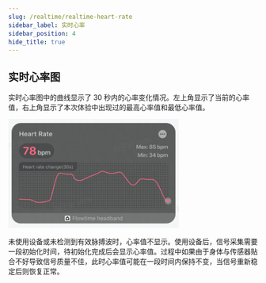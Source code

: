 ```yaml
---
slug: /realtime/realtime-heart-rate
sidebar_label: 实时心率
sidebar_position: 4
hide_title: true
---
```


## 实时心率图

实时心率图中的曲线显示了 30 秒内的心率变化情况。左上角显示了当前的心率值，右上角显示了本次体验中出现过的最高心率值和最低心率值。

![实时心率图](Image1/9.PNG)

未使用设备或未检测到有效脉搏波时，心率值不显示。使用设备后，信号采集需要一段初始化时间，待初始化完成后会显示心率值。过程中如果由于身体与传感器贴合不好导致信号质量不佳，此时心率值可能在一段时间内保持不变，当信号重新稳定后则恢复正常。

